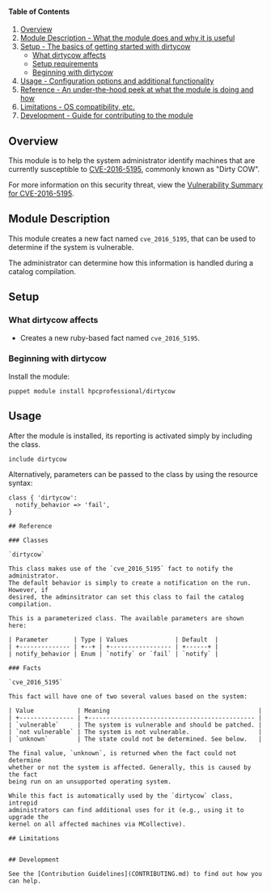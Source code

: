 #### Table of Contents

1. [Overview](#overview)
2. [Module Description - What the module does and why it is useful](#module-description)
3. [Setup - The basics of getting started with dirtycow](#setup)
    * [What dirtycow affects](#what-dirtycow-affects)
    * [Setup requirements](#setup-requirements)
    * [Beginning with dirtycow](#beginning-with-dirtycow)
4. [Usage - Configuration options and additional functionality](#usage)
5. [Reference - An under-the-hood peek at what the module is doing and how](#reference)
5. [Limitations - OS compatibility, etc.](#limitations)
6. [Development - Guide for contributing to the module](#development)

## Overview

This module is to help the system administrator identify machines that are
currently susceptible to
[CVE-2016-5195](http://cve.mitre.org/cgi-bin/cvename.cgi?name=CVE-2016-5195),
commonly known as "Dirty COW".

For more information on this security threat, view the [Vulnerability Summary
for CVE-2016-5195](https://web.nvd.nist.gov/view/vuln/detail?vulnId=CVE-2016-5195).

## Module Description

This module creates a new fact named `cve_2016_5195`, that can be used to
determine if the system is vulnerable.

The administrator can determine how this information is handled during a
catalog compilation.

## Setup

### What dirtycow affects

* Creates a new ruby-based fact named `cve_2016_5195`.

### Beginning with dirtycow

Install the module:

```
puppet module install hpcprofessional/dirtycow
```

## Usage

After the module is installed, its reporting is activated simply by including
the class.

```
include dirtycow
```

Alternatively, parameters can be passed to the class by using the resource
syntax:

```
class { 'dirtycow':
  notify_behavior => 'fail',
}

## Reference

### Classes

`dirtycow`

This class makes use of the `cve_2016_5195` fact to notify the administrator.
The default behavior is simply to create a notification on the run. However, if
desired, the adminsitrator can set this class to fail the catalog compilation.

This is a parameterized class. The available parameters are shown here:

| Parameter       | Type | Values             | Default  |
| +-------------- | +--+ | +----------------- | +------+ |
| notify_behavior | Enum | `notify` or `fail` | `notify` |

### Facts

`cve_2016_5195`

This fact will have one of two several values based on the system:

| Value            | Meaning                                         |
| +--------------- | +---------------------------------------------- |
| `vulnerable`     | The system is vulnerable and should be patched. |
| `not vulnerable` | The system is not vulnerable.                   |
| `unknown`        | The state could not be determined. See below.   |

The final value, `unknown`, is returned when the fact could not determine
whether or not the system is affected. Generally, this is caused by the fact
being run on an unsupported operating system.

While this fact is automatically used by the `dirtycow` class, intrepid
administrators can find additional uses for it (e.g., using it to upgrade the
kernel on all affected machines via MCollective).

## Limitations


## Development

See the [Contribution Guidelines](CONTRIBUTING.md) to find out how you can help.
